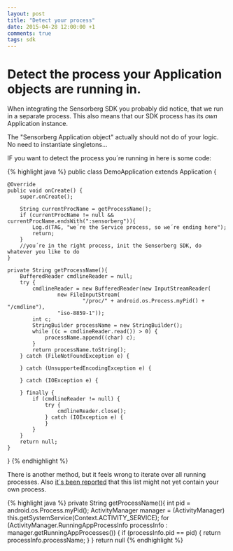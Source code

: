 ```yaml
---
layout: post
title: "Detect your process"
date: 2015-04-28 12:00:00 +1
comments: true
tags: sdk
---
```

# Detect the process your **Application** objects are running in.

When integrating the Sensorberg SDK you probably did notice, that we run in a separate process. This also means that our SDK process has its *own* Application instance.

The "Sensorberg Application object" actually should not do of your logic. No need to instantiate singletons...

IF you want to detect the process you´re running in here is some code:

<!--more-->


{% highlight java %}
public class DemoApplication extends Application
{

    @Override
	public void onCreate() {
		super.onCreate();

        String currentProcName = getProcessName();
        if (currentProcName != null && currentProcName.endsWith(":sensorberg")){
            Log.d(TAG, "we´re the Service process, so we´re ending here");
            return;
        }
        //you´re in the right process, init the Sensorberg SDK, do whatever you like to do
	}

    private String getProcessName(){
        BufferedReader cmdlineReader = null;
        try {
            cmdlineReader = new BufferedReader(new InputStreamReader(
                    new FileInputStream(
                            "/proc/" + android.os.Process.myPid() + "/cmdline"),
                    "iso-8859-1"));
            int c;
            StringBuilder processName = new StringBuilder();
            while ((c = cmdlineReader.read()) > 0) {
                processName.append((char) c);
            }
            return processName.toString();
        } catch (FileNotFoundException e) {

        } catch (UnsupportedEncodingException e) {

        } catch (IOException e) {

        } finally {
            if (cmdlineReader != null) {
                try {
                    cmdlineReader.close();
                } catch (IOException e) {
                }
            }
        }
        return null;
    }
}
{% endhighlight %}

There is another method, but it feels wrong to iterate over all running processes. Also [it´s been reported](http://stackoverflow.com/questions/19631894/is-there-a-way-to-get-current-process-name-in-android) that this list might not yet contain your own process.

{% highlight java %}
private String getProcessName(){
    int pid = android.os.Process.myPid();
    ActivityManager manager = (ActivityManager) this.getSystemService(Context.ACTIVITY_SERVICE);
    for (ActivityManager.RunningAppProcessInfo processInfo : manager.getRunningAppProcesses())
    {
        if (processInfo.pid == pid)
        {
            return processInfo.processName;
        }
    }
    return null
{% endhighlight %}



